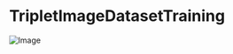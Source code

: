 # TripletImageDatasetTraining

![Image](https://user-images.githubusercontent.com/50166164/202938476-b8c27147-f8a6-4efe-94c3-a13202a911ee.PNG)
